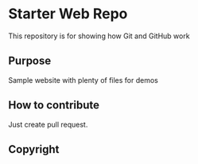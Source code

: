 # Starter Web Repo

This repository is for showing how Git and GitHub work

## Purpose

Sample website with plenty of files for demos

## How to contribute 

Just create pull request.

## Copyright

